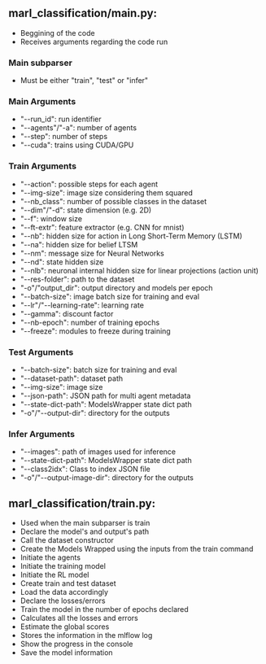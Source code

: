 ## **marl_classification/__main__.py**:
- Beggining of the code
- Receives arguments regarding the code run

### Main subparser

- Must be either "train", "test" or "infer"

### Main Arguments

- "--run_id": run identifier
- "--agents"/"-a": number of agents
- "--step": number of steps
- "--cuda": trains using CUDA/GPU

### Train Arguments

- "--action": possible steps for each agent
- "--img-size": image size considering them squared
- "--nb_class": number of possible classes in the dataset
- "--dim"/"-d": state dimension (e.g. 2D)
- "--f": window size
- "--ft-extr": feature extractor (e.g. CNN for mnist)
- "--nb": hidden size for action in Long Short-Term Memory (LSTM)
- "--na": hidden size for belief LTSM
- "--nm": message size for Neural Networks
- "--nd": state hidden size
- "--nlb": neuronal internal hidden size for linear projections (action unit)
- "--res-folder": path to the dataset
- "-o"/"output_dir": output directory and models per epoch
- "--batch-size": image batch size for training and eval
- "--lr"/"--learning-rate": learning rate
- "--gamma": discount factor
- "--nb-epoch": number of training epochs
- "--freeze": modules to freeze during training

### Test Arguments

- "--batch-size": batch size for training and eval
- "--dataset-path": dataset path
- "--img-size": image size
- "--json-path": JSON path for multi agent metadata
- "--state-dict-path": ModelsWrapper state dict path
- "-o"/"--output-dir": directory for the outputs

### Infer Arguments

- "--images": path of images used for inference
- "--state-dict-path": ModelsWrapper state dict path
- "--class2idx": Class to index JSON file
- "-o"/"--output-image-dir": directory for the outputs


## **marl_classification/train.py**:

- Used when the main subparser is train
- Declare the model's and output's path
- Call the dataset constructor
- Create the Models Wrapped using the inputs from the train command
- Initiate the agents
- Initiate the training model
- Initiate the RL model
- Create train and test dataset
- Load the data accordingly
- Declare the losses/errors
- Train the model in the number of epochs declared
- Calculates all the losses and errors
- Estimate the global scores
- Stores the information in the mlflow log
- Show the progress in the console
- Save the model information